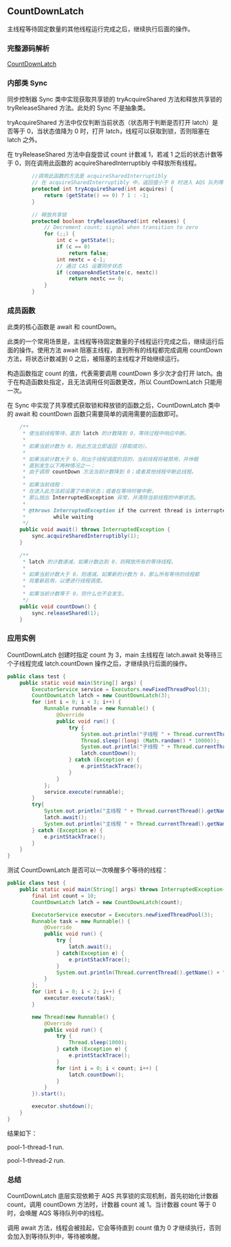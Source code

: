 ## CountDownLatch

主线程等待固定数量的其他线程运行完成之后，继续执行后面的操作。

### 完整源码解析

[CountDownLatch](https://github.com/Augustvic/JavaSourceCodeAnalysis/blob/master/src/JUC/CountDownLatch.java)

### 内部类 Sync

同步控制器 Sync 类中实现获取共享锁的 tryAcquireShared 方法和释放共享锁的 tryReleaseShared 方法。此处的 Sync 不是抽象类。

tryAcquireShared 方法中仅仅判断当前状态（状态用于判断是否打开 latch）是否等于 0，当状态值降为 0 时，打开 latch，线程可以获取到锁，否则阻塞在 latch 之外。

在 tryReleaseShared 方法中自旋尝试 count 计数减 1，若减 1 之后的状态计数等于 0，则在调用此函数的 acquireSharedInterruptibly 中释放所有线程。

```java
        //调用此函数的方法是 acquireSharedInterruptibly
        // 在 acquireSharedInterruptibly 中，返回值小于 0 时进入 AQS 队列等待
        protected int tryAcquireShared(int acquires) {
            return (getState() == 0) ? 1 : -1;
        }
        
        // 释放共享锁
        protected boolean tryReleaseShared(int releases) {
            // Decrement count; signal when transition to zero
            for (;;) {
                int c = getState();
                if (c == 0)
                    return false;
                int nextc = c-1;
                // 通过 CAS 设置同步状态
                if (compareAndSetState(c, nextc))
                    return nextc == 0;
            }
        }
```

### 成员函数

此类的核心函数是 await 和 countDown。

此类的一个常用场景是，主线程等待固定数量的子线程运行完成之后，继续运行后面的操作。使用方法 await 阻塞主线程，直到所有的线程都完成调用 countDown 方法，将状态计数减到 0 之后，被阻塞的主线程才开始继续运行。

构造函数指定 count 的值，代表需要调用 countDown 多少次才会打开 latch。由于在构造函数处指定，且无法调用任何函数更改，所以 CountDownLatch 只能用一次。

在 Sync 中实现了共享模式获取锁和释放锁的函数之后，CountDownLatch 类中的 await 和 countDown 函数只需要简单的调用需要的函数即可。

```java
    /**
     * 使当前线程等待，直到 latch 的计数降到 0，等待过程中响应中断。
     *
     * 如果当前计数为 0，则此方法立即返回（获取成功）。
     *
     * 如果当前计数大于 0，则出于线程调度的目的，当前线程将被禁用，并休眠
     * 直到发生以下两种情况之一：
     * 由于调用 countDown 方法当前计数降到 0；或者其他线程中断此线程。
     *
     * 如果当前线程：
     * 在进入此方法前设置了中断状态；或者在等待时被中断，
     * 那么抛出 InterruptedException 异常，并清除当前线程的中断状态。
     *
     * @throws InterruptedException if the current thread is interrupted
     *         while waiting
     */
    public void await() throws InterruptedException {
        sync.acquireSharedInterruptibly(1);
    }
    
    /**
     * latch 的计数递减，如果计数达到 0，则释放所有的等待线程。
     *
     * 如果当前计数大于 0，则递减。如果新的计数为 0，那么所有等待的线程都
     * 将重新启用，以便进行线程调度。
     *
     * 如果当前计数等于 0，则什么也不会发生。
     */
    public void countDown() {
        sync.releaseShared(1);
    }
```

### 应用实例

CountDownLatch 创建时指定 count 为 3，main 主线程在 latch.await 处等待三个子线程完成 latch.countDown 操作之后，才继续执行后面的操作。

```java
public class test {
    public static void main(String[] args) {
        ExecutorService service = Executors.newFixedThreadPool(3);
        CountDownLatch latch = new CountDownLatch(3);
        for (int i = 0; i < 3; i++) {
            Runnable runnable = new Runnable() {
                @Override
                public void run() {
                    try {
                        System.out.println("子线程 " + Thread.currentThread().getName() + " 开始执行");
                        Thread.sleep((long) (Math.random() * 10000));
                        System.out.println("子线程 " + Thread.currentThread().getName() + " 执行完毕");
                        latch.countDown();
                    } catch (Exception e) {
                        e.printStackTrace();
                    }
                }
            };
            service.execute(runnable);
        }
        try{
            System.out.println("主线程 " + Thread.currentThread().getName() + " 等待子线程完成");
            latch.await();
            System.out.println("主线程 " + Thread.currentThread().getName() + " 执行完毕");
        } catch (Exception e) {
            e.printStackTrace();
        }
    }
}
```

测试 CountDownLatch 是否可以一次唤醒多个等待的线程：

```java
public class test {
    public static void main(String[] args) throws InterruptedException{
        final int count = 10;
        CountDownLatch latch = new CountDownLatch(count);

        ExecutorService executor = Executors.newFixedThreadPool(3);
        Runnable task = new Runnable() {
            @Override
            public void run() {
                try {
                    latch.await();
                } catch(Exception e) {
                    e.printStackTrace();
                }
                System.out.println(Thread.currentThread().getName() + " run.");
            }
        };
        for (int i = 0; i < 2; i++) {
            executor.execute(task);
        }

        new Thread(new Runnable() {
            @Override
            public void run() {
                try {
                    Thread.sleep(1000);
                } catch (Exception e) {
                    e.printStackTrace();
                }
                for (int i = 0; i < count; i++) {
                    latch.countDown();
                }
            }
        }).start();

        executor.shutdown();
    }
}
```

结果如下：

pool-1-thread-1 run.

pool-1-thread-2 run.

### 总结

CountDownLatch 底层实现依赖于 AQS 共享锁的实现机制，首先初始化计数器 count，调用 countDown 方法时，计数器 count 减 1。当计数器 count 等于 0 时，会唤醒 AQS 等待队列中的线程。

调用 await 方法，线程会被挂起，它会等待直到 count 值为 0 才继续执行，否则会加入到等待队列中，等待被唤醒。